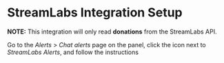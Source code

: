 # StreamLabs Integration Setup

**NOTE:** This integration will only read **donations** from the StreamLabs API.

Go to the *Alerts* > *Chat alerts* page on the panel, click the <i class="fa fa-link"></i> icon next to *StreamLabs Alerts*, and follow the instructions
